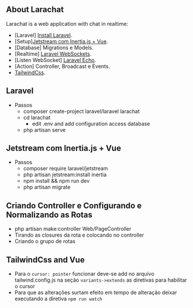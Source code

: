 ## About Larachat

Larachat is a web application with chat in realtime:

- [Laravel] [Install Laravel](https://laravel.com/docs).
- [Setup][Jetstream com Inertia.js + Vue](https://jetstream.laravel.com/2.x/installation.html).
- [Database] Migrations e Models.
- [Realtime] [Laravel WebSockets](https://beyondco.de/docs/laravel-websockets/getting-started/introduction).
- [Listen WebSocket] [Laravel Echo](https://laravel.com/docs/8.x/broadcasting#receiving-broadcasts).
- [Action] Controller, Broadcast e Events.
- [TailwindCss](https://tailwindcss.com/docs).

## Laravel

- Passos
    - composer create-project laravel/laravel larachat
    - cd larachat
        - edit .env and add configuration access database 
    - php artisan serve

## Jetstream com Inertia.js + Vue

- Passos
    - composer require laravel/jetstream
    - php artisan jetstream:install inertia
    - npm install && npm run dev
    - php artisan migrate

## Criando Controller e Configurando e Normalizando as Rotas 

- php artisan make:controller Web/PageController
- Tirando as closures da rota e colocando no controller
- Criando o grupo de rotas

## TailwindCss and Vue
- Para o `cursor: pointer` funcionar deve-se add no arquivo tailwind.config.js na seção `variants->extends` as diretivas
para habilitar o cursor
- Para que as alterações surtam efeito em tempo de alteração deixar executando a diretiva `npm run watch`